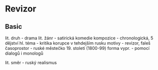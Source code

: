# Revizor

## Basic

lit. druh - drama
lit. žánr - satirická komedie
kompozice - chronologická, 5 dějství
hl. téma - kritika korupce v tehdejším rusku
motivy - revizor, faleš
časoprostor - ruské městečko 19. století (1800-99)
forma vypr. - pomocí dialogů i monologů

lit. směr - ruský realismus